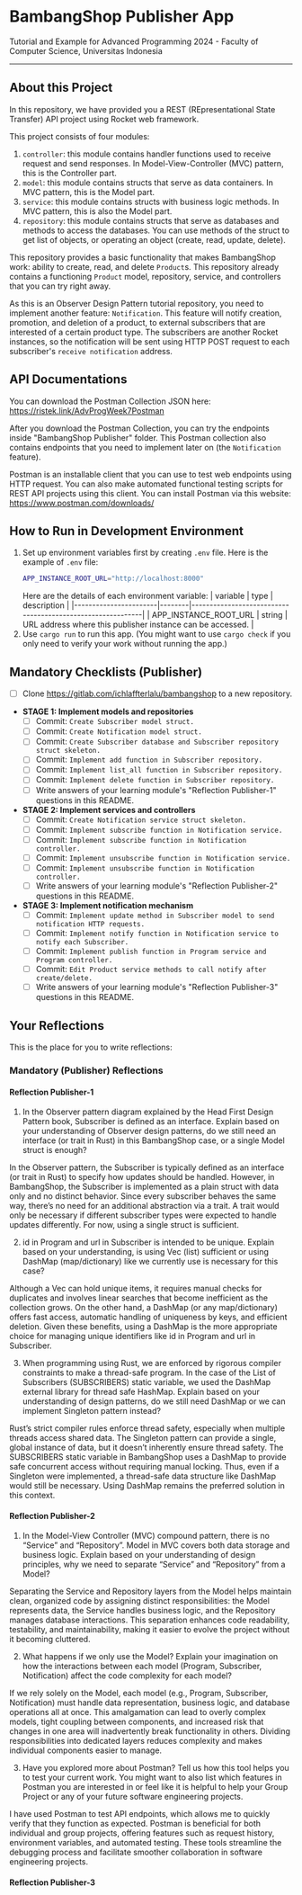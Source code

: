 # BambangShop Publisher App
Tutorial and Example for Advanced Programming 2024 - Faculty of Computer Science, Universitas Indonesia

---

## About this Project
In this repository, we have provided you a REST (REpresentational State Transfer) API project using Rocket web framework.

This project consists of four modules:
1.  `controller`: this module contains handler functions used to receive request and send responses.
    In Model-View-Controller (MVC) pattern, this is the Controller part.
2.  `model`: this module contains structs that serve as data containers.
    In MVC pattern, this is the Model part.
3.  `service`: this module contains structs with business logic methods.
    In MVC pattern, this is also the Model part.
4.  `repository`: this module contains structs that serve as databases and methods to access the databases.
    You can use methods of the struct to get list of objects, or operating an object (create, read, update, delete).

This repository provides a basic functionality that makes BambangShop work: ability to create, read, and delete `Product`s.
This repository already contains a functioning `Product` model, repository, service, and controllers that you can try right away.

As this is an Observer Design Pattern tutorial repository, you need to implement another feature: `Notification`.
This feature will notify creation, promotion, and deletion of a product, to external subscribers that are interested of a certain product type.
The subscribers are another Rocket instances, so the notification will be sent using HTTP POST request to each subscriber's `receive notification` address.

## API Documentations

You can download the Postman Collection JSON here: https://ristek.link/AdvProgWeek7Postman

After you download the Postman Collection, you can try the endpoints inside "BambangShop Publisher" folder.
This Postman collection also contains endpoints that you need to implement later on (the `Notification` feature).

Postman is an installable client that you can use to test web endpoints using HTTP request.
You can also make automated functional testing scripts for REST API projects using this client.
You can install Postman via this website: https://www.postman.com/downloads/

## How to Run in Development Environment
1.  Set up environment variables first by creating `.env` file.
    Here is the example of `.env` file:
    ```bash
    APP_INSTANCE_ROOT_URL="http://localhost:8000"
    ```
    Here are the details of each environment variable:
    | variable              | type   | description                                                |
    |-----------------------|--------|------------------------------------------------------------|
    | APP_INSTANCE_ROOT_URL | string | URL address where this publisher instance can be accessed. |
2.  Use `cargo run` to run this app.
    (You might want to use `cargo check` if you only need to verify your work without running the app.)

## Mandatory Checklists (Publisher)
-   [ ] Clone https://gitlab.com/ichlaffterlalu/bambangshop to a new repository.
-   **STAGE 1: Implement models and repositories**
    -   [ ] Commit: `Create Subscriber model struct.`
    -   [ ] Commit: `Create Notification model struct.`
    -   [ ] Commit: `Create Subscriber database and Subscriber repository struct skeleton.`
    -   [ ] Commit: `Implement add function in Subscriber repository.`
    -   [ ] Commit: `Implement list_all function in Subscriber repository.`
    -   [ ] Commit: `Implement delete function in Subscriber repository.`
    -   [ ] Write answers of your learning module's "Reflection Publisher-1" questions in this README.
-   **STAGE 2: Implement services and controllers**
    -   [ ] Commit: `Create Notification service struct skeleton.`
    -   [ ] Commit: `Implement subscribe function in Notification service.`
    -   [ ] Commit: `Implement subscribe function in Notification controller.`
    -   [ ] Commit: `Implement unsubscribe function in Notification service.`
    -   [ ] Commit: `Implement unsubscribe function in Notification controller.`
    -   [ ] Write answers of your learning module's "Reflection Publisher-2" questions in this README.
-   **STAGE 3: Implement notification mechanism**
    -   [ ] Commit: `Implement update method in Subscriber model to send notification HTTP requests.`
    -   [ ] Commit: `Implement notify function in Notification service to notify each Subscriber.`
    -   [ ] Commit: `Implement publish function in Program service and Program controller.`
    -   [ ] Commit: `Edit Product service methods to call notify after create/delete.`
    -   [ ] Write answers of your learning module's "Reflection Publisher-3" questions in this README.

## Your Reflections
This is the place for you to write reflections:

### Mandatory (Publisher) Reflections

#### Reflection Publisher-1
1) In the Observer pattern diagram explained by the Head First Design Pattern book, Subscriber is defined as an interface. Explain based on your understanding of Observer design patterns, do we still need an interface (or trait in Rust) in this BambangShop case, or a single Model struct is enough?
 
In the Observer pattern, the Subscriber is typically defined as an interface (or trait in Rust) to specify how updates should be handled. However, in BambangShop, the Subscriber is implemented as a plain struct with data only and no distinct behavior. Since every subscriber behaves the same way, there’s no need for an additional abstraction via a trait. A trait would only be necessary if different subscriber types were expected to handle updates differently. For now, using a single struct is sufficient.
 
 2) id in Program and url in Subscriber is intended to be unique. Explain based on your understanding, is using Vec (list) sufficient or using DashMap (map/dictionary) like we currently use is necessary for this case?
 
Although a Vec can hold unique items, it requires manual checks for duplicates and involves linear searches that become inefficient as the collection grows. On the other hand, a DashMap (or any map/dictionary) offers fast access, automatic handling of uniqueness by keys, and efficient deletion. Given these benefits, using a DashMap is the more appropriate choice for managing unique identifiers like id in Program and url in Subscriber.
 
 3) When programming using Rust, we are enforced by rigorous compiler constraints to make a thread-safe program. In the case of the List of Subscribers (SUBSCRIBERS) static variable, we used the DashMap external library for thread safe HashMap. Explain based on your understanding of design patterns, do we still need DashMap or we can implement Singleton pattern instead?
 
Rust’s strict compiler rules enforce thread safety, especially when multiple threads access shared data. The Singleton pattern can provide a single, global instance of data, but it doesn’t inherently ensure thread safety. The SUBSCRIBERS static variable in BambangShop uses a DashMap to provide safe concurrent access without requiring manual locking. Thus, even if a Singleton were implemented, a thread-safe data structure like DashMap would still be necessary. Using DashMap remains the preferred solution in this context.

#### Reflection Publisher-2
 1) In the Model-View Controller (MVC) compound pattern, there is no “Service” and “Repository”. Model in MVC covers both data storage and business logic. Explain based on your understanding of design principles, why we need to separate “Service” and “Repository” from a Model?
 
Separating the Service and Repository layers from the Model helps maintain clean, organized code by assigning distinct responsibilities: the Model represents data, the Service handles business logic, and the Repository manages database interactions. This separation enhances code readability, testability, and maintainability, making it easier to evolve the project without it becoming cluttered.
 
 2) What happens if we only use the Model? Explain your imagination on how the interactions between each model (Program, Subscriber, Notification) affect the code complexity for each model?
 
If we rely solely on the Model, each model (e.g., Program, Subscriber, Notification) must handle data representation, business logic, and database operations all at once. This amalgamation can lead to overly complex models, tight coupling between components, and increased risk that changes in one area will inadvertently break functionality in others. Dividing responsibilities into dedicated layers reduces complexity and makes individual components easier to manage.
 
 3) Have you explored more about Postman? Tell us how this tool helps you to test your current work. You might want to also list which features in Postman you are interested in or feel like it is helpful to help your Group Project or any of your future software engineering projects.
 
I have used Postman to test API endpoints, which allows me to quickly verify that they function as expected. Postman is beneficial for both individual and group projects, offering features such as request history, environment variables, and automated testing. These tools streamline the debugging process and facilitate smoother collaboration in software engineering projects.

#### Reflection Publisher-3
